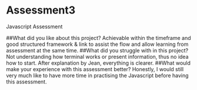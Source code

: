 # Assessment3
Javascript Assessment

##What did you like about this project?
Achievable within the timeframe and good structured framework & link to assist the flow and allow learning from assessment at the same time. 
##What did you struggle with in this project?
Not understanding how terminal works or present information, thus no idea how to start. After explanation by Jean, everything is clearer.
##What would make your experience with this assessment better?
Honestly, I would still very much like to have more time in practising the Javascript before having this assessment. 
